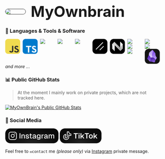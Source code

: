 <h1 style='display: flex; jsutify: center; align-items: center; gap: 1rem;'>
    <img width='64' style='border-radius: 1.5rem; border: #262626 solid 1px;' src='https://avatars.githubusercontent.com/u/81764985?v=4' />
    <span style='font-size: 3rem; font-weight: 700;'>MyOwnbrain</span>
</h1>

### 🧰 Languages & Tools & Software

<img align='left' width="48px" style='padding-right:0.5rem;' src="./imgs/javascript.svg" />
<img align='left' width="48px" style='padding-right:0.5rem;' src="./imgs/typescript.svg" />
<img align='left' width="48px" style='padding-right:0.5rem;' src="https://cdn.jsdelivr.net/gh/devicons/devicon@latest/icons/nextjs/nextjs-original.svg" />
<img align='left' width="48px" style='padding-right:0.5rem;' src="https://cdn.jsdelivr.net/gh/devicons/devicon@latest/icons/react/react-original.svg" />
<img align='left' width="48px" style='padding-right:0.5rem;' src="https://cdn.jsdelivr.net/gh/devicons/devicon@latest/icons/tailwindcss/tailwindcss-original.svg" />
<img align='left' width="48px" style='padding-right:0.5rem;' src="./imgs/shadcnui.png" />
<img align='left' width="48px" style='padding-right:0.5rem;' src="./imgs/nyxbui.png" />
<img align='left' width="48px" style='padding-right:0.5rem;' src="https://cdn.jsdelivr.net/gh/devicons/devicon@latest/icons/bun/bun-original.svg" />
<img align='left' width="48px" style='padding-right:0.5rem;' src="https://cdn.jsdelivr.net/gh/devicons/devicon@latest/icons/docker/docker-original-wordmark.svg" />
<img align='left' width="48px" style='padding-right:0.5rem;' src="https://cdn.jsdelivr.net/gh/devicons/devicon@latest/icons/vscode/vscode-original.svg" />
<img align='left' width="48px" style='padding-right:0.5rem;' src="https://cdn.jsdelivr.net/gh/devicons/devicon@latest/icons/notion/notion-original.svg" />
<img align='left' width="48px" style='padding-right:0.5rem;' src="https://cdn.jsdelivr.net/gh/devicons/devicon@latest/icons/figma/figma-original.svg" />
<img align='left' width="48px" style='padding-right:0.5rem;' src="./imgs/obsidian.png" />
<br />

_and more ..._

### 📊 Public GitHub Stats

> At the moment I mainly work on private projects, which are not tracked here.

[![MyOwnBrain's Public GitHub Stats](https://github-readme-stats.vercel.app/api?username=myownbrain&bg_color=37,040404,121212,040404&border_color=262626&title_color=4AD295&text_color=E0E0E0&icon_color=4AD295&border_radius=24&hide_title=false&show_icons=true&include_all_commits=true&custom_title=MyOwnBrain's%20Public%20GitHub%20Stats&)](https://github.com/MyOwnBrain)

### 📱 Social Media

[<img height='48' style='border-radius: 1rem' src="./imgs/Instagram-Badge.svg" />](https://www.instagram.com/piano.niklas/)
[<img height='48' style='border-radius: 1rem' src="./imgs/TikTok-Badge.svg" />](https://www.tiktok.com/@myownbrain37/)

Feel free to `✉️contact` me _(please only)_ via [Instagram](https://www.instagram.com/piano.niklas) private message.
